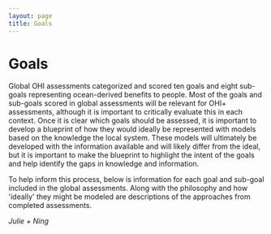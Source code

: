 ```yaml
---
layout: page
title: Goals
---
```


# Goals

Global OHI assessments categorized and scored ten goals and eight sub-goals representing ocean-derived benefits to people. Most of the goals and sub-goals scored in global assessments will be relevant for OHI+ assessments, although it is important to critically evaluate this in each context. Once it is clear which goals should be assessed, it is important to develop a blueprint of how they would ideally be represented with models based on the knowledge the local system. These models will ultimately be developed with the information available and will likely differ from the ideal, but it is important to make the blueprint to highlight the intent of the goals and help identify the gaps in knowledge and information.

To help inform this process, below is information for each goal and sub-goal included in the global assessments. Along with the philosophy and how 'ideally' they might be modeled are descriptions of the approaches from completed assessments.

*Julie + Ning*
